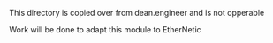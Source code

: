 This directory is copied over from dean.engineer and is not opperable

Work will be done to adapt this module to EtherNetic
